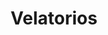 ---
title: "Velatorios"
url: /ciudad-autonoma-de-buenos-aires/velatorios/
shop: directores de funerarias
---